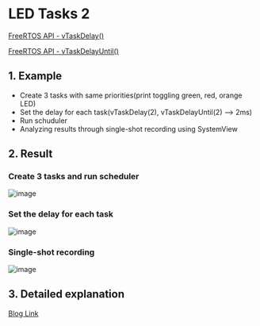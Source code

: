 # LED Tasks 2 #

[FreeRTOS API - vTaskDelay()](https://www.freertos.org/a00127.html)

[FreeRTOS API - vTaskDelayUntil()](https://www.freertos.org/vtaskdelayuntil.html)

## 1. Example
- Create 3 tasks with same priorities(print toggling green, red, orange LED)
- Set the delay for each task(vTaskDelay(2), vTaskDelayUntil(2) --> 2ms)
- Run schuduler
- Analyzing results through single-shot recording using SystemView

## 2. Result
### Create 3 tasks and run scheduler

![image](https://github.com/fish9903/FreeRTOS-STM32G4/assets/68493358/78b1cf39-e4b0-4645-acf4-6abd723c5f25)

### Set the delay for each task

![image](https://github.com/fish9903/FreeRTOS-STM32G4/assets/68493358/63e2b479-7cb3-475e-bda0-a738c62165ac)

### Single-shot recording

![image](https://github.com/fish9903/FreeRTOS-STM32G4/assets/68493358/35198d52-4b17-4fc2-a49d-00a8db220926)


## 3. Detailed explanation
[Blog Link](https://fish9903.tistory.com/entry/FreeRTOS-%EB%93%A4%EC%97%AC%EB%8B%A4%EB%B3%B4%EA%B8%B05-Task1task-state-delay)
